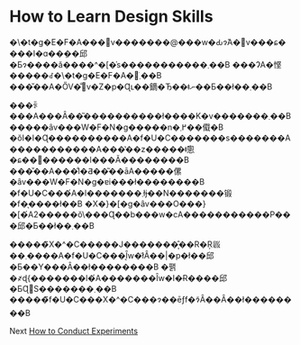 # How to Learn Design Skills
[//]: # (Version:1.0.0)
�\�t�g�E�F�A���݌v�������@���w�Ԃɂ́A�݌v���ɕ����I�ɑ��݂��邱�Ƃɂ����ă����^�[�̍s�����������܂��B ���ɁA�悭�����ꂽ�\�t�g�E�F�A�𒲂ׂ܂��B ���̌��A�ŐV�̐݌v�Z�p�Ɋւ��鏑�Ђ��ǂނ��Ƃ��ł��܂��B

���ꂩ���A���Ȃ��͂����������ł����K�v�������܂��B �����ȃv���W�F�N�g�����n�߂܂��傤�B �ŏI�I�Ɋ����������A�f�U�C�������s�������A�����������A���̔��z�����ǂ̂悤�ɕ��򂵂������l���Ă��������B ���̌��A���̐l�Ƌ��͂��āA�����傫�ȃv���W�F�N�g�ɐi���ł��������B �f�U�C���́A�l�������܂łɉ��N�������锻�f�̖����ł��B �X�}�[�g�ȃv���O���}�[�́A2�����ŏ\���Ɋ��b���w�сA�����������P���邱�Ƃ��ł��܂��B

�����̃X�^�C�����J�������͎̂��R�Ŗ𗧂��܂����A�f�U�C���͉Ȋw�ł͂Ȃ��|�p�ł��邱�Ƃ��Y���Ȃ��ł��������B �팱�҂ɖ{�������l�́A�������Ȋw�I�Ɍ����邱�ƂɊ֐S�������܂��B �����̃f�U�C���X�^�C���ɂ��ēƒf�ɂ͂Ȃ��Ȃ��ł��������B

Next [How to Conduct Experiments](12-How%20to%20Conduct%20Experiments.md)
